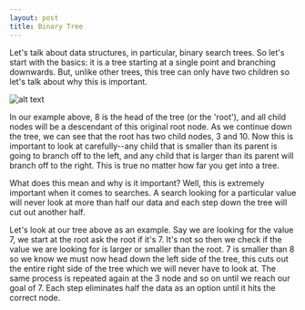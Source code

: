 ```yaml
---
layout: post
title: Binary Tree
---
```


Let's talk about data structures, in particular, binary search trees. So let's start with the basics: it is a tree starting at a single point and branching downwards. But, unlike other trees, this tree can only have two children so let's talk about why this is important.

![alt text](https://upload.wikimedia.org/wikipedia/commons/d/da/Binary_search_tree.svg "Binary Search Tree")

In our example above, 8 is the head of the tree (or the 'root'), and all child nodes will be a descendant of this original root node. As we continue down the tree, we can see that the root has two child nodes, 3 and 10. Now this is important to look at carefully--any child that is smaller than its parent is going to branch off to the left, and any child that is larger than its parent will branch off to the right. This is true no matter how far you get into a tree. 

What does this mean and why is it important? Well, this is extremely important when it comes to searches. A search looking for a particular value will never look at more than half our data and each step down the tree will cut out another half. 

Let's look at our tree above as an example. Say we are looking for the value 7, we start at the root ask the root if it's 7. It's not so then we check if the value we are looking for is larger or smaller than the root. 7 is smaller than 8 so we know we must now head down the left side of the tree, this cuts out the entire right side of the tree which we will never have to look at. The same process is repeated again at the 3 node and so on until we reach our goal of 7. Each step eliminates half the data as an option until it hits the correct node. 

